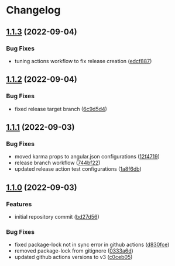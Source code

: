 # Changelog

## [1.1.3](https://github.com/jairmilanes/ngx-highmark/compare/ngx-highmark-v1.1.2...ngx-highmark-v1.1.3) (2022-09-04)


### Bug Fixes

* tuning actions workflow to fix release creation ([edcf887](https://github.com/jairmilanes/ngx-highmark/commit/edcf88758356bc92538dadcec49d440a2f776b2d))

## [1.1.2](https://github.com/jairmilanes/ngx-highmark/compare/ngx-highmark-v1.1.1...ngx-highmark-v1.1.2) (2022-09-04)


### Bug Fixes

* fixed release target branch ([6c9d5d4](https://github.com/jairmilanes/ngx-highmark/commit/6c9d5d42f9decc9a6ea980aa57c1b45ed13af987))

## [1.1.1](https://github.com/jairmilanes/ngx-highmark/compare/ngx-highmark-v1.1.0...ngx-highmark-v1.1.1) (2022-09-03)


### Bug Fixes

* moved karma props to angular.json configurations ([12f4719](https://github.com/jairmilanes/ngx-highmark/commit/12f47190cfc9d135a53daf133c6fc69d76e449ed))
* release branch workflow ([744bf22](https://github.com/jairmilanes/ngx-highmark/commit/744bf220f9616780573d98099833e0272add6fe0))
* updated release action test configurations ([1a8f6db](https://github.com/jairmilanes/ngx-highmark/commit/1a8f6db5d5b6540a7da61947e653673b8f0f3b9a))

## [1.1.0](https://github.com/jairmilanes/ngx-highmark/compare/ngx-highmark-v1.0.0...ngx-highmark-v1.1.0) (2022-09-03)


### Features

* initial repository commit ([bd27d56](https://github.com/jairmilanes/ngx-highmark/commit/bd27d56d15182183afd09a9487609e08fb2402cf))


### Bug Fixes

* fixed package-lock not in sync error in github actions ([d830fce](https://github.com/jairmilanes/ngx-highmark/commit/d830fceb833f375b69edc628ab576a6062807aff))
* removed package-lock from gitignore ([0333a6d](https://github.com/jairmilanes/ngx-highmark/commit/0333a6d89a46845130740e0ca525f114552ed75f))
* updated github actions versions to v3 ([c0ceb05](https://github.com/jairmilanes/ngx-highmark/commit/c0ceb05f142131bc3fbc193225e0d386b034e024))
